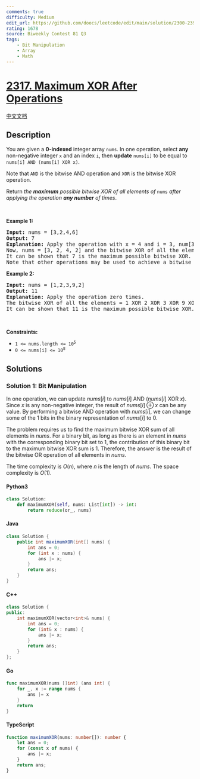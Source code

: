 ```yaml
---
comments: true
difficulty: Medium
edit_url: https://github.com/doocs/leetcode/edit/main/solution/2300-2399/2317.Maximum%20XOR%20After%20Operations/README_EN.md
rating: 1678
source: Biweekly Contest 81 Q3
tags:
    - Bit Manipulation
    - Array
    - Math
---
```


<!-- problem:start -->

# [2317. Maximum XOR After Operations](https://leetcode.com/problems/maximum-xor-after-operations)

[中文文档](/solution/2300-2399/2317.Maximum%20XOR%20After%20Operations/README.md)

## Description

<!-- description:start -->

<p>You are given a <strong>0-indexed</strong> integer array <code>nums</code>. In one operation, select <strong>any</strong> non-negative integer <code>x</code> and an index <code>i</code>, then <strong>update</strong> <code>nums[i]</code> to be equal to <code>nums[i] AND (nums[i] XOR x)</code>.</p>

<p>Note that <code>AND</code> is the bitwise AND operation and <code>XOR</code> is the bitwise XOR operation.</p>

<p>Return <em>the <strong>maximum</strong> possible bitwise XOR of all elements of </em><code>nums</code><em> after applying the operation <strong>any number</strong> of times</em>.</p>

<p>&nbsp;</p>
<p><strong class="example">Example 1:</strong></p>

<pre>
<strong>Input:</strong> nums = [3,2,4,6]
<strong>Output:</strong> 7
<strong>Explanation:</strong> Apply the operation with x = 4 and i = 3, num[3] = 6 AND (6 XOR 4) = 6 AND 2 = 2.
Now, nums = [3, 2, 4, 2] and the bitwise XOR of all the elements = 3 XOR 2 XOR 4 XOR 2 = 7.
It can be shown that 7 is the maximum possible bitwise XOR.
Note that other operations may be used to achieve a bitwise XOR of 7.</pre>

<p><strong class="example">Example 2:</strong></p>

<pre>
<strong>Input:</strong> nums = [1,2,3,9,2]
<strong>Output:</strong> 11
<strong>Explanation:</strong> Apply the operation zero times.
The bitwise XOR of all the elements = 1 XOR 2 XOR 3 XOR 9 XOR 2 = 11.
It can be shown that 11 is the maximum possible bitwise XOR.</pre>

<p>&nbsp;</p>
<p><strong>Constraints:</strong></p>

<ul>
	<li><code>1 &lt;= nums.length &lt;= 10<sup>5</sup></code></li>
	<li><code>0 &lt;= nums[i] &lt;= 10<sup>8</sup></code></li>
</ul>

<!-- description:end -->

## Solutions

<!-- solution:start -->

### Solution 1: Bit Manipulation

In one operation, we can update $\textit{nums}[i]$ to $\textit{nums}[i] \text{ AND } (\textit{nums}[i] \text{ XOR } x)$. Since $x$ is any non-negative integer, the result of $\textit{nums}[i] \oplus x$ can be any value. By performing a bitwise AND operation with $\textit{nums}[i]$, we can change some of the $1$ bits in the binary representation of $\textit{nums}[i]$ to $0$.

The problem requires us to find the maximum bitwise XOR sum of all elements in $\textit{nums}$. For a binary bit, as long as there is an element in $\textit{nums}$ with the corresponding binary bit set to $1$, the contribution of this binary bit to the maximum bitwise XOR sum is $1$. Therefore, the answer is the result of the bitwise OR operation of all elements in $\textit{nums}$.

The time complexity is $O(n)$, where $n$ is the length of $\textit{nums}$. The space complexity is $O(1)$.

<!-- tabs:start -->

#### Python3

```python
class Solution:
    def maximumXOR(self, nums: List[int]) -> int:
        return reduce(or_, nums)
```

#### Java

```java
class Solution {
    public int maximumXOR(int[] nums) {
        int ans = 0;
        for (int x : nums) {
            ans |= x;
        }
        return ans;
    }
}
```

#### C++

```cpp
class Solution {
public:
    int maximumXOR(vector<int>& nums) {
        int ans = 0;
        for (int& x : nums) {
            ans |= x;
        }
        return ans;
    }
};
```

#### Go

```go
func maximumXOR(nums []int) (ans int) {
	for _, x := range nums {
		ans |= x
	}
	return
}
```

#### TypeScript

```ts
function maximumXOR(nums: number[]): number {
    let ans = 0;
    for (const x of nums) {
        ans |= x;
    }
    return ans;
}
```

<!-- tabs:end -->

<!-- solution:end -->

<!-- problem:end -->
